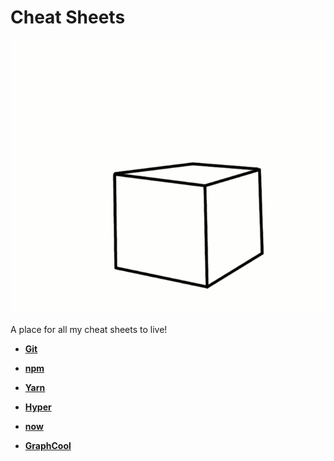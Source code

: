 # Cheat Sheets 

![](/img/flying-cube.gif)

A place for all my cheat sheets to live!

- **[Git](git.md#useful-git-commands)**

- **[npm](npm.md#npm-plz)**

- **[Yarn](yarn.md#useful-yarn-commands)**

- **[Hyper](hyper.md#useful-hyper-info)**

- **[now](now.md#now)**

- **[GraphCool](graphcool.md#yuseful-graphcool-commands)**
